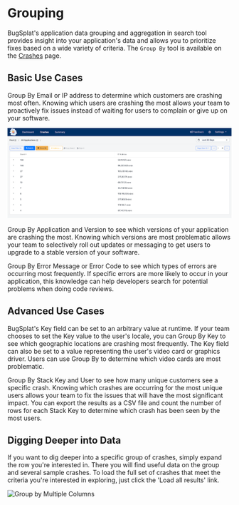 # Grouping

BugSplat's application data grouping and aggregation in search tool provides insight into your application's data and allows you to prioritize fixes based on a wide variety of criteria. The `Group By` tool is available on the [Crashes](https://app.bugsplat.com/v2/crashes) page.

## Basic Use Cases

Group By Email or IP address to determine which customers are crashing most often. Knowing which users are crashing the most allows your team to proactively fix issues instead of waiting for users to complain or give up on your software.

![Example of Grouping Data by IP Address](../../../.gitbook/assets/group-by-ip-address.png)

Group By Application and Version to see which versions of your application are crashing the most. Knowing which versions are most problematic allows your team to selectively roll out updates or messaging to get users to upgrade to a stable version of your software.

Group By Error Message or Error Code to see which types of errors are occurring most frequently. If specific errors are more likely to occur in your application, this knowledge can help developers search for potential problems when doing code reviews.

## Advanced Use Cases

BugSplat's Key field can be set to an arbitrary value at runtime. If your team chooses to set the Key value to the user's locale, you can Group By Key to see which geographic locations are crashing most frequently. The Key field can also be set to a value representing the user's video card or graphics driver. Users can use Group By to determine which video cards are most problematic.

Group By Stack Key and User to see how many unique customers see a specific crash. Knowing which crashes are occurring for the most unique users allows your team to fix the issues that will have the most significant impact. You can export the results as a CSV file and count the number of rows for each Stack Key to determine which crash has been seen by the most users.

## Digging Deeper into Data

If you want to dig deeper into a specific group of crashes, simply expand the row you're interested in. There you will find useful data on the group and several sample crashes. To load the full set of crashes that meet the criteria you're interested in exploring, just click the 'Load all results' link.

![Group by Multiple Columns](../../../.gitbook/assets/group-by-multiple.gif)
